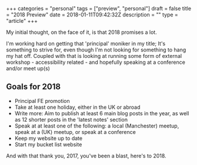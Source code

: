 +++
categories = "personal"
tags = ["preview", "personal"]
draft = false
title = "2018 Preview"
date = 2018-01-11T09:42:32Z
description = ""
type = "article"
+++

My initial thought, on the face of it, is that 2018 promises a lot.

I'm working hard on getting that 'principal' moniker in my title; It's something to strive for, even though I'm not looking for something to hang my hat off. Coupled with that is looking at running some form of external workshop - accessibility related - and hopefully speaking at a conference and/or meet up(s)

## Goals for 2018
* Principal FE promotion
* Take at least one holiday, either in the UK or abroad
* Write more: Aim to publish at least 6 main blog posts in the year, as well as 12 shorter posts in the 'latest notes' section
* Speak at at least one of the following: a local (Manchester) meetup, speak at a (UK) meetup, or speak at a conference
* Keep my website up to date
* Start my bucket list website

And with that thank you, 2017, you've been a blast, here's to 2018.
